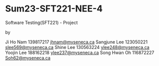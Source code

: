 # Sum23-SFT221-NEE-4


Software Testing(SFT221) - Project

by

Ji Ho Nam 139817217 jhnam@myseneca.ca
Sangjune Lee 123050221 slee569@myseneca.ca
Shine Lee 130563224 ylee248@myseneca.ca
Yoojin Lee 188162218 ylee237@myseneca.ca
Song Hwan Oh 116872227 Soh62@myseneca.ca

